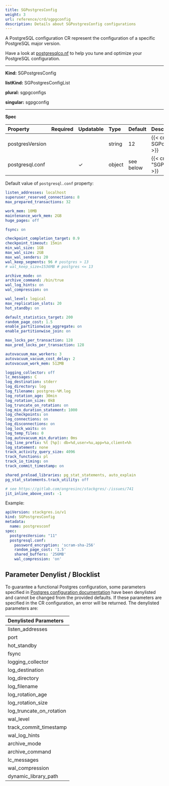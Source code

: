 ```yaml
---
title: SGPostgresConfig
weight: 3
url: reference/crd/sgpgconfig
description: Details about SGPostgresConfig configurations
---
```


A PostgreSQL configuration CR represent the configuration of a specific PostgreSQL major
 version.

Have a look at [postgresqlco.nf](https://postgresqlco.nf) to help you tune and optimize your
 PostgreSQL configuration.

___

**Kind:** SGPostgresConfig

**listKind:** SGPostgresConfigList

**plural:** sgpgconfigs

**singular:** sgpgconfig
___

**Spec**

| Property        | Required | Updatable | Type   | Default   | Description |
|:----------------|----------|-----------|:-------|:----------|:------------|
| postgresVersion |          |           | string | 12        | {{< crd-field-description SGPostgresConfig.spec.postgresVersion >}} |
| postgresql.conf |          | ✓         | object | see below | {{< crd-field-description "SGPostgresConfig.spec.postgresql\.conf" >}} |

Default value of `postgresql.conf` property:

```yaml
listen_addresses: localhost
superuser_reserved_connections: 8
max_prepared_transactions: 32

work_mem: 10MB
maintenance_work_mem: 2GB
huge_pages: off

fsync: on

checkpoint_completion_target: 0.9
checkpoint_timeout: 15min
min_wal_size: 1GB
max_wal_size: 2GB
max_wal_senders: 20
wal_keep_segments: 96 # postgres > 13
# wal_keep_size=1536MB # postgres <= 13

archive_mode: on
archive_command: /bin/true
wal_log_hints: on
wal_compression: on

wal_level: logical
max_replication_slots: 20
hot_standby: on

default_statistics_target: 200
random_page_cost: 1.5
enable_partitionwise_aggregate: on
enable_partitionwise_join: on

max_locks_per_transaction: 128
max_pred_locks_per_transaction: 128

autovacuum_max_workers: 3
autovacuum_vacuum_cost_delay: 2
autovacuum_work_mem: 512MB

logging_collector: off
lc_messages: C
log_destination: stderr
log_directory: log
log_filename: postgres-%M.log
log_rotation_age: 30min
log_rotation_size: 0kB
log_truncate_on_rotation: on
log_min_duration_statement: 1000
log_checkpoints: on
log_connections: on
log_disconnections: on
log_lock_waits: on
log_temp_files: 0
log_autovacuum_min_duration: 0ms
log_line_prefix: %t [%p]: db=%d,user=%u,app=%a,client=%h 
log_statement: none
track_activity_query_size: 4096
track_functions: pl
track_io_timing: on
track_commit_timestamp: on

shared_preload_libraries: pg_stat_statements, auto_explain
pg_stat_statements.track_utility: off

# see https://gitlab.com/ongresinc/stackgres/-/issues/741
jit_inline_above_cost: -1
```

Example:

```yaml
apiVersion: stackgres.io/v1
kind: SGPostgresConfig
metadata:
  name: postgresconf
spec:
  postgresVersion: "11"
  postgresql.conf:
    password_encryption: 'scram-sha-256'
    random_page_cost: '1.5'
    shared_buffers: '256MB'
    wal_compression: 'on'
```

## Parameter Denylist / Blocklist

To guarantee a functional Postgres configuration, some parameters specified in [Postgres configuration documentation](https://www.postgresql.org/docs/latest/runtime-config.html) have been denylisted and cannot be changed from the provided defaults.
If these parameters are specified in the CR configuration, an error will be returned.
The denylisted parameters are:

| Denylisted Parameters    |
|:-------------------------|
| listen_addresses         |
| port                     |
| hot_standby              |
| fsync                    |
| logging_collector        |
| log_destination          |
| log_directory            |
| log_filename             |
| log_rotation_age         |
| log_rotation_size        |
| log_truncate_on_rotation |
| wal_level                |
| track_commit_timestamp   |
| wal_log_hints            |
| archive_mode             |
| archive_command          |
| lc_messages              |
| wal_compression          |
| dynamic_library_path     |
